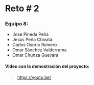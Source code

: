 # Reto # 2

### Equipo 8:

* Jose Pineda Peña
* Jesús Peña Chivatá
* Carlos Osorio Romero
* Omar Sánchez Valderrama
* Omar Chunza Guevara


#### Video con la demostración del proyecto:
> https://youtu.be/
